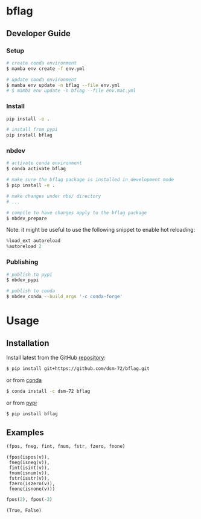 # bflag

<!-- WARNING: THIS FILE WAS AUTOGENERATED! DO NOT EDIT! -->

## Developer Guide

### Setup

``` sh
# create conda environment
$ mamba env create -f env.yml

# update conda environment
$ mamba env update -n bflag --file env.yml
# $ mamba env update -n bflag --file env.mac.yml
```

### Install

``` sh
pip install -e .

# install from pypi
pip install bflag
```

### nbdev

``` sh
# activate conda environment
$ conda activate bflag

# make sure the bflag package is installed in development mode
$ pip install -e .

# make changes under nbs/ directory
# ...

# compile to have changes apply to the bflag package
$ nbdev_prepare
```

Note: it might be useful to use the following snippet to enable hot
reloading:

``` python
%load_ext autoreload
%autoreload 2
```

### Publishing

``` sh
# publish to pypi
$ nbdev_pypi

# publish to conda
$ nbdev_conda --build_args '-c conda-forge'
```

# Usage

## Installation

Install latest from the GitHub
[repository](https://github.com/dsm-72/bflag):

``` sh
$ pip install git+https://github.com/dsm-72/bflag.git
```

or from [conda](https://anaconda.org/dsm-72/bflag)

``` sh
$ conda install -c dsm-72 bflag
```

or from [pypi](https://pypi.org/project/bflag/)

``` sh
$ pip install bflag
```

## Examples

``` python
(fpos, fneg, fint, fnum, fstr, fzero, fnone)
```

    (fpos(ispos(v)),
     fneg(isneg(v)),
     fint(isint(v)),
     fnum(isnum(v)),
     fstr(isstr(v)),
     fzero(iszero(v)),
     fnone(isnone(v)))

``` python
fpos(2), fpos(-2)
```

    (True, False)
